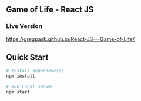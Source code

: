 ## Game of Life - React JS

### Live Version
https://gregpask.github.io/React-JS---Game-of-Life/





## Quick Start

``` bash
# Install dependencies
npm install

# Run Local server
npm start

